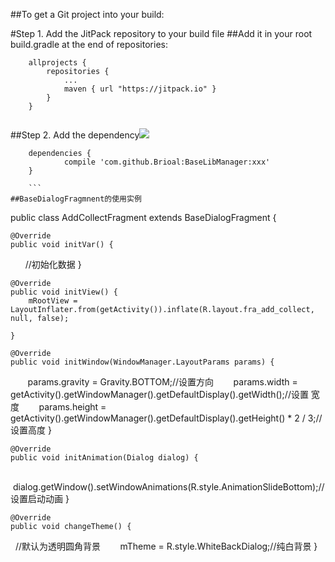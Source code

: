 
##To get a Git project into your build:

#Step 1. Add the JitPack repository to your build file
##Add it in your root build.gradle at the end of repositories:
```
	allprojects {
		repositories {
			...
			maven { url "https://jitpack.io" }
		}
	}
	
```

##Step 2. Add the dependency[![](https://jitpack.io/v/Brioal/BaseLibManager.svg)](https://jitpack.io/#Brioal/BaseLibManager)
```
	dependencies {
	        compile 'com.github.Brioal:BaseLibManager:xxx'
	}
	
	```
##BaseDialogFragmnent的使用实例
```
public class AddCollectFragment extends BaseDialogFragment {


    @Override
    public void initVar() {
       //初始化数据
    }

    @Override
    public void initView() {
        mRootView = LayoutInflater.from(getActivity()).inflate(R.layout.fra_add_collect, null, false);
       
    }

    @Override
    public void initWindow(WindowManager.LayoutParams params) {
        params.gravity = Gravity.BOTTOM;//设置方向
        params.width = getActivity().getWindowManager().getDefaultDisplay().getWidth();//设置 宽度
        params.height = getActivity().getWindowManager().getDefaultDisplay().getHeight() * 2 / 3;//设置高度
    }

    @Override
    public void initAnimation(Dialog dialog) {
        dialog.getWindow().setWindowAnimations(R.style.AnimationSlideBottom);//设置启动动画
    }

    @Override
    public void changeTheme() {
    	//默认为透明圆角背景
        mTheme = R.style.WhiteBackDialog;//纯白背景
    }


```
